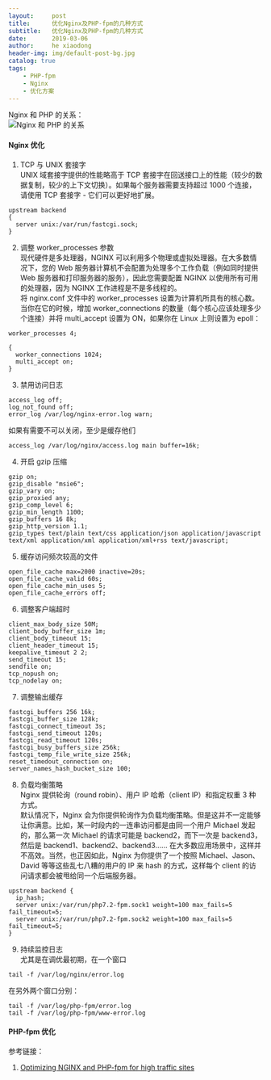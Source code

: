 ```yaml
---
layout:     post
title:      优化Nginx及PHP-fpm的几种方式
subtitle:   优化Nginx及PHP-fpm的几种方式
date:       2019-03-06
author:     he xiaodong
header-img: img/default-post-bg.jpg
catalog: true
tags:
    - PHP-fpm
    - Nginx
    - 优化方案
---
```


Nginx 和 PHP 的关系：<br />
![Nginx 和 PHP 的关系](https://alpha2016.github.io/img/2019-03-06-nginx-and-php.jpg "Nginx 和 PHP 的关系")

#### Nginx 优化
1. TCP 与 UNIX 套接字 <br />
UNIX 域套接字提供的性能略高于 TCP 套接字在回送接口上的性能（较少的数据复制，较少的上下文切换）。如果每个服务器需要支持超过 1000 个连接，请使用 TCP 套接字 - 它们可以更好地扩展。<br />
```text
upstream backend 
{
  server unix:/var/run/fastcgi.sock; 
}
```

2. 调整 worker_processes 参数<br />
现代硬件是多处理器，NGINX 可以利用多个物理或虚拟处理器。在大多数情况下，您的 Web 服务器计算机不会配置为处理多个工作负载（例如同时提供 Web 服务器和打印服务器的服务），因此您需要配置 NGINX 以使用所有可用的处理器，因为 NGINX 工作进程是不是多线程的。<br />
将 nginx.conf 文件中的 worker_processes 设置为计算机所具有的核心数。<br />
当你在它的时候，增加 worker_connections 的数量（每个核心应该处理多少个连接）并将 multi_accept 设置为 ON，如果你在 Linux 上则设置为 epoll：<br />
```text
worker_processes 4; 

{ 
  worker_connections 1024; 
  multi_accept on; 
}
```

3. 禁用访问日志<br />
```text
access_log off; 
log_not_found off; 
error_log /var/log/nginx-error.log warn;
```
如果有需要不可以关闭，至少是缓存他们<br />
```text
access_log /var/log/nginx/access.log main buffer=16k;
```

4. 开启 gzip 压缩<br />
```text
gzip on; 
gzip_disable "msie6"; 
gzip_vary on; 
gzip_proxied any; 
gzip_comp_level 6; 
gzip_min_length 1100; 
gzip_buffers 16 8k; 
gzip_http_version 1.1; 
gzip_types text/plain text/css application/json application/javascript text/xml application/xml application/xml+rss text/javascript;
```

5. 缓存访问频次较高的文件<br />
```text
open_file_cache max=2000 inactive=20s; 
open_file_cache_valid 60s; 
open_file_cache_min_uses 5; 
open_file_cache_errors off;
```

6. 调整客户端超时<br />
```text
client_max_body_size 50M; 
client_body_buffer_size 1m; 
client_body_timeout 15; 
client_header_timeout 15; 
keepalive_timeout 2 2; 
send_timeout 15; 
sendfile on; 
tcp_nopush on; 
tcp_nodelay on;
```

7. 调整输出缓存<br />
```text
fastcgi_buffers 256 16k; 
fastcgi_buffer_size 128k; 
fastcgi_connect_timeout 3s; 
fastcgi_send_timeout 120s; 
fastcgi_read_timeout 120s; 
fastcgi_busy_buffers_size 256k; 
fastcgi_temp_file_write_size 256k; 
reset_timedout_connection on; 
server_names_hash_bucket_size 100;
```

8. 负载均衡策略<br />
Nginx 提供轮询（round robin）、用户 IP 哈希（client IP）和指定权重 3 种方式。<br />
默认情况下，Nginx 会为你提供轮询作为负载均衡策略。但是这并不一定能够让你满意。比如，某一时段内的一连串访问都是由同一个用户 Michael 发起的，那么第一次 Michael 的请求可能是 backend2，而下一次是 backend3，然后是 backend1、backend2、backend3…… 在大多数应用场景中，这样并不高效。当然，也正因如此，Nginx 为你提供了一个按照 Michael、Jason、David 等等这些乱七八糟的用户的 IP 来 hash 的方式，这样每个 client 的访问请求都会被甩给同一个后端服务器。<br />
```text
upstream backend {
  ip_hash;
  server unix:/var/run/php7.2-fpm.sock1 weight=100 max_fails=5 fail_timeout=5; 
  server unix:/var/run/php7.2-fpm.sock2 weight=100 max_fails=5 fail_timeout=5; 
}
```

9. 持续监控日志<br />
尤其是在调优最初期，在一个窗口<br />
```text
tail -f /var/log/nginx/error.log
```
在另外两个窗口分别：<br />
```text
tail -f /var/log/php-fpm/error.log
tail -f /var/log/php-fpm/www-error.log
```

#### PHP-fpm 优化



参考链接：
1. [Optimizing NGINX and PHP-fpm for high traffic sites](http://www.softwareprojects.com/resources/programming/t-optimizing-nginx-and-php-fpm-for-high-traffic-sites-2081.html "Optimizing NGINX and PHP-fpm for high traffic sites")
